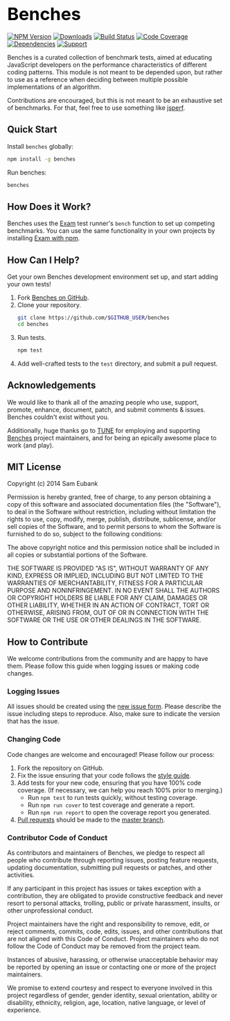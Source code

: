 # <a href="http://lighter.io/benches" style="font-size:40px;text-decoration:none;color:#000">Benches</a>
[![NPM Version](https://img.shields.io/npm/v/benches.svg)](https://npmjs.org/package/benches)
[![Downloads](https://img.shields.io/npm/dm/benches.svg)](https://npmjs.org/package/benches)
[![Build Status](https://img.shields.io/travis/lighterio/benches.svg)](https://travis-ci.org/lighterio/benches)
[![Code Coverage](https://img.shields.io/coveralls/lighterio/benches/master.svg)](https://coveralls.io/r/lighterio/benches)
[![Dependencies](https://img.shields.io/david/lighterio/benches.svg)](https://david-dm.org/lighterio/benches)
[![Support](https://img.shields.io/gratipay/Lighter.io.svg)](https://gratipay.com/Lighter.io/)

Benches is a curated collection of benchmark tests, aimed at educating
JavaScript developers on the performance characteristics of different coding
patterns. This module is not meant to be depended upon, but rather to use as
a reference when deciding between multiple possible implementations of an
algorithm.

Contributions are encouraged, but this is not meant to be an exhaustive set of
benchmarks. For that, feel free to use something like [jsperf](jsperf.com).

## Quick Start

Install `benches` globally:
```bash
npm install -g benches
```

Run benches:
```bash
benches
```

## How Does it Work?

Benches uses the [Exam](http://lighter.io/exam) test runner's `bench` function
to set up competing benchmarks. You can use the same functionality in your own
projects by installing [Exam with npm](https://npmjs.org/package/exam).

## How Can I Help?

Get your own Benches development environment set up, and start adding your own
tests!

  1. Fork [Benches on GitHub](https://github.com/lighterio/benches).
  1. Clone your repository.
      ```bash
      git clone https://github.com/$GITHUB_USER/benches
      cd benches
      ```
  1. Run tests.
      ```bash
      npm test
      ```
  1. Add well-crafted tests to the `test` directory, and submit a pull request.


## Acknowledgements

We would like to thank all of the amazing people who use, support,
promote, enhance, document, patch, and submit comments & issues.
Benches couldn't exist without you.

Additionally, huge thanks go to [TUNE](http://www.tune.com) for employing
and supporting [Benches](http://lighter.io/benches) project maintainers,
and for being an epically awesome place to work (and play).


## MIT License

Copyright (c) 2014 Sam Eubank

Permission is hereby granted, free of charge, to any person obtaining a copy
of this software and associated documentation files (the "Software"), to deal
in the Software without restriction, including without limitation the rights
to use, copy, modify, merge, publish, distribute, sublicense, and/or sell
copies of the Software, and to permit persons to whom the Software is
furnished to do so, subject to the following conditions:

The above copyright notice and this permission notice shall be included in all
copies or substantial portions of the Software.

THE SOFTWARE IS PROVIDED "AS IS", WITHOUT WARRANTY OF ANY KIND, EXPRESS OR
IMPLIED, INCLUDING BUT NOT LIMITED TO THE WARRANTIES OF MERCHANTABILITY,
FITNESS FOR A PARTICULAR PURPOSE AND NONINFRINGEMENT. IN NO EVENT SHALL THE
AUTHORS OR COPYRIGHT HOLDERS BE LIABLE FOR ANY CLAIM, DAMAGES OR OTHER
LIABILITY, WHETHER IN AN ACTION OF CONTRACT, TORT OR OTHERWISE, ARISING FROM,
OUT OF OR IN CONNECTION WITH THE SOFTWARE OR THE USE OR OTHER DEALINGS IN THE
SOFTWARE.


## How to Contribute

We welcome contributions from the community and are happy to have them.
Please follow this guide when logging issues or making code changes.

### Logging Issues

All issues should be created using the
[new issue form](https://github.com/lighterio/benches/issues/new).
Please describe the issue including steps to reproduce. Also, make sure
to indicate the version that has the issue.

### Changing Code

Code changes are welcome and encouraged! Please follow our process:

1. Fork the repository on GitHub.
2. Fix the issue ensuring that your code follows the
   [style guide](http://lighter.io/style-guide).
3. Add tests for your new code, ensuring that you have 100% code coverage.
   (If necessary, we can help you reach 100% prior to merging.)
   * Run `npm test` to run tests quickly, without testing coverage.
   * Run `npm run cover` to test coverage and generate a report.
   * Run `npm run report` to open the coverage report you generated.
4. [Pull requests](http://help.github.com/send-pull-requests/) should be made
   to the [master branch](https://github.com/lighterio/benches/tree/master).

### Contributor Code of Conduct

As contributors and maintainers of Benches, we pledge to respect all
people who contribute through reporting issues, posting feature requests,
updating documentation, submitting pull requests or patches, and other
activities.

If any participant in this project has issues or takes exception with a
contribution, they are obligated to provide constructive feedback and never
resort to personal attacks, trolling, public or private harassment, insults, or
other unprofessional conduct.

Project maintainers have the right and responsibility to remove, edit, or
reject comments, commits, code, edits, issues, and other contributions
that are not aligned with this Code of Conduct. Project maintainers who do
not follow the Code of Conduct may be removed from the project team.

Instances of abusive, harassing, or otherwise unacceptable behavior may be
reported by opening an issue or contacting one or more of the project
maintainers.

We promise to extend courtesy and respect to everyone involved in this project
regardless of gender, gender identity, sexual orientation, ability or
disability, ethnicity, religion, age, location, native language, or level of
experience.
